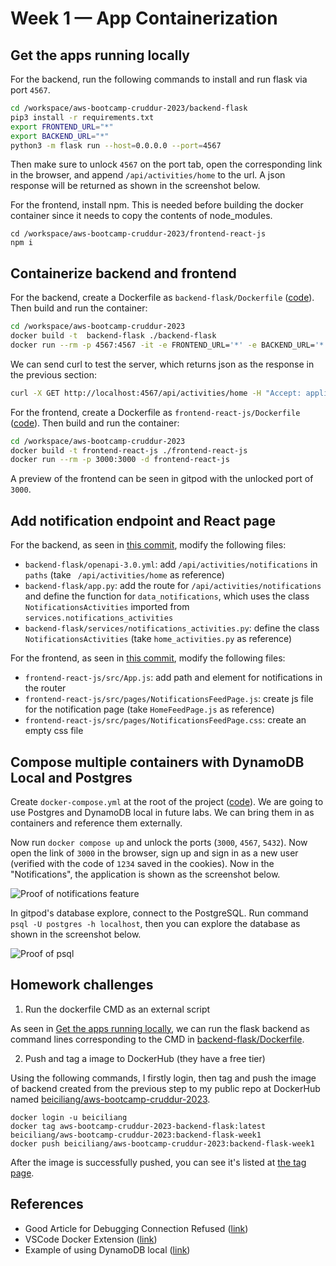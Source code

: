 # Week 1 — App Containerization

## Get the apps running locally

For the backend, run the following commands to install and run flask via port `4567`.

```sh
cd /workspace/aws-bootcamp-cruddur-2023/backend-flask
pip3 install -r requirements.txt
export FRONTEND_URL="*"
export BACKEND_URL="*"
python3 -m flask run --host=0.0.0.0 --port=4567
```

Then make sure to unlock `4567` on the port tab, open the corresponding link in the browser, and append `/api/activities/home` to the url. A json response will be returned as shown in the screenshot below.


For the frontend, install npm. This is needed before building the docker container since it needs to copy the contents of node_modules.

```
cd /workspace/aws-bootcamp-cruddur-2023/frontend-react-js
npm i
```

## Containerize backend and frontend

For the backend, create a Dockerfile as `backend-flask/Dockerfile` ([code](https://github.com/beiciliang/aws-bootcamp-cruddur-2023/blob/week-1/backend-flask/Dockerfile)). Then build and run the container:

```sh
cd /workspace/aws-bootcamp-cruddur-2023
docker build -t  backend-flask ./backend-flask
docker run --rm -p 4567:4567 -it -e FRONTEND_URL='*' -e BACKEND_URL='*' backend-flask
```

We can send curl to test the server, which returns json as the response in the previous section:

```sh
curl -X GET http://localhost:4567/api/activities/home -H "Accept: application/json" -H "Content-Type: application/json"
```

For the frontend, create a Dockerfile as `frontend-react-js/Dockerfile` ([code](https://github.com/beiciliang/aws-bootcamp-cruddur-2023/blob/week-1/frontend-react-js/Dockerfile)). Then build and run the container: 

```sh
cd /workspace/aws-bootcamp-cruddur-2023
docker build -t frontend-react-js ./frontend-react-js
docker run --rm -p 3000:3000 -d frontend-react-js
```

A preview of the frontend can be seen in gitpod with the unlocked port of `3000`.

## Add notification endpoint and React page

For the backend, as seen in [this commit](https://github.com/beiciliang/aws-bootcamp-cruddur-2023/commit/034ccaf99bd95eee2d69014046d373fab5d12590), modify the following files:
- `backend-flask/openapi-3.0.yml`: add `/api/activities/notifications` in `paths` (take ` /api/activities/home` as reference)
- `backend-flask/app.py`: add the route for `/api/activities/notifications` and define the function for `data_notifications`, which uses the class `NotificationsActivities` imported from `services.notifications_activities`
- `backend-flask/services/notifications_activities.py`: define the class `NotificationsActivities` (take `home_activities.py` as reference)

For the frontend, as seen in [this commit](https://github.com/beiciliang/aws-bootcamp-cruddur-2023/commit/8d7912cfef3a507e19bad39b518d3db406f511c6), modify the following files:
- `frontend-react-js/src/App.js`: add path and element for notifications in the router
- `frontend-react-js/src/pages/NotificationsFeedPage.js`: create js file for the notification page (take `HomeFeedPage.js` as reference)
- `frontend-react-js/src/pages/NotificationsFeedPage.css`: create an empty css file

## Compose multiple containers with DynamoDB Local and Postgres

Create `docker-compose.yml` at the root of the project ([code](https://github.com/beiciliang/aws-bootcamp-cruddur-2023/blob/week-1/docker-compose.yml)). We are going to use Postgres and DynamoDB local in future labs. We can bring them in as containers and reference them externally.

Now run `docker compose up` and unlock the ports (`3000`, `4567`, `5432`). Now open the link of `3000` in the browser, sign up and sign in as a new user (verified with the code of `1234` saved in the cookies). Now in the "Notifications", the application is shown as the screenshot below.

![Proof of notifications feature](assets/week01-proof-of-notifications.png)

In gitpod's database explore, connect to the PostgreSQL. Run command `psql -U postgres -h localhost`, then you can explore the database as shown in the screenshot below.

![Proof of psql](assets/week01-proof-of-psql.png)

## Homework challenges

1. Run the dockerfile CMD as an external script

As seen in [Get the apps running locally](#get-the-apps-running-locally), we can run the flask backend as command lines corresponding to the CMD in [backend-flask/Dockerfile](https://github.com/beiciliang/aws-bootcamp-cruddur-2023/blob/week-1/backend-flask/Dockerfile).

2. Push and tag a image to DockerHub (they have a free tier)

Using the following commands, I firstly login, then tag and push the image of backend created from the previous step to my public repo at DockerHub named [beiciliang/aws-bootcamp-cruddur-2023](https://hub.docker.com/r/beiciliang/aws-bootcamp-cruddur-2023).

```
docker login -u beiciliang
docker tag aws-bootcamp-cruddur-2023-backend-flask:latest beiciliang/aws-bootcamp-cruddur-2023:backend-flask-week1
docker push beiciliang/aws-bootcamp-cruddur-2023:backend-flask-week1
```

After the image is successfully pushed, you can see it's listed at [the tag page](https://hub.docker.com/r/beiciliang/aws-bootcamp-cruddur-2023/tags).

## References

- Good Article for Debugging Connection Refused ([link](https://pythonspeed.com/articles/docker-connection-refused/))
- VSCode Docker Extension ([link](https://code.visualstudio.com/docs/containers/overview))
- Example of using DynamoDB local ([link](https://github.com/100DaysOfCloud/challenge-dynamodb-local))